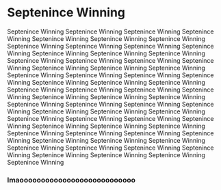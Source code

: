 # Septenince Winning
Septenince Winning Septenince Winning Septenince Winning Septenince Winning Septenince Winning Septenince Winning Septenince Winning Septenince Winning Septenince Winning Septenince Winning Septenince Winning Septenince Winning Septenince Winning Septenince Winning Septenince Winning Septenince Winning Septenince Winning Septenince Winning Septenince Winning Septenince Winning Septenince Winning Septenince Winning Septenince Winning Septenince Winning Septenince Winning Septenince Winning Septenince Winning Septenince Winning Septenince Winning Septenince Winning Septenince Winning Septenince Winning Septenince Winning Septenince Winning Septenince Winning Septenince Winning Septenince Winning Septenince Winning Septenince Winning Septenince Winning Septenince Winning Septenince Winning Septenince Winning Septenince Winning Septenince Winning Septenince Winning Septenince Winning Septenince Winning Septenince Winning Septenince Winning Septenince Winning Septenince Winning Septenince Winning Septenince Winning Septenince Winning Septenince Winning Septenince Winning Septenince Winning Septenince Winning Septenince Winning Septenince Winning Septenince Winning Septenince Winning Septenince Winning 
### lmaooooooooooooooooooooooooooo
